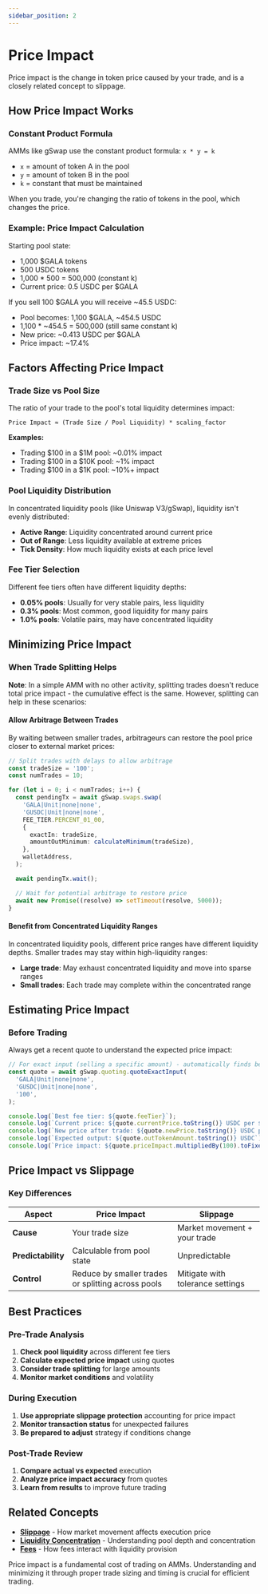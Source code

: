 ```yaml
---
sidebar_position: 2
---
```


# Price Impact

Price impact is the change in token price caused by your trade, and is a closely related concept to slippage.

## How Price Impact Works

### Constant Product Formula

AMMs like gSwap use the constant product formula: `x * y = k`

- `x` = amount of token A in the pool
- `y` = amount of token B in the pool
- `k` = constant that must be maintained

When you trade, you're changing the ratio of tokens in the pool, which changes the price.

### Example: Price Impact Calculation

Starting pool state:

- 1,000 $GALA tokens
- 500 USDC tokens
- 1,000 \* 500 = 500,000 (constant k)
- Current price: 0.5 USDC per $GALA

If you sell 100 $GALA you will receive ~45.5 USDC:

- Pool becomes: 1,100 $GALA, ~454.5 USDC
- 1,100 \* ~454.5 = 500,000 (still same constant k)
- New price: ~0.413 USDC per $GALA
- Price impact: ~17.4%

## Factors Affecting Price Impact

### Trade Size vs Pool Size

The ratio of your trade to the pool's total liquidity determines impact:

```
Price Impact ≈ (Trade Size / Pool Liquidity) * scaling_factor
```

**Examples:**

- Trading $100 in a $1M pool: ~0.01% impact
- Trading $100 in a $10K pool: ~1% impact
- Trading $100 in a $1K pool: ~10%+ impact

### Pool Liquidity Distribution

In concentrated liquidity pools (like Uniswap V3/gSwap), liquidity isn't evenly distributed:

- **Active Range**: Liquidity concentrated around current price
- **Out of Range**: Less liquidity available at extreme prices
- **Tick Density**: How much liquidity exists at each price level

### Fee Tier Selection

Different fee tiers often have different liquidity depths:

- **0.05% pools**: Usually for very stable pairs, less liquidity
- **0.3% pools**: Most common, good liquidity for many pairs
- **1.0% pools**: Volatile pairs, may have concentrated liquidity

## Minimizing Price Impact

### When Trade Splitting Helps

**Note**: In a simple AMM with no other activity, splitting trades doesn't reduce total price impact - the cumulative effect is the same. However, splitting can help in these scenarios:

#### Allow Arbitrage Between Trades

By waiting between smaller trades, arbitrageurs can restore the pool price closer to external market prices:

```typescript
// Split trades with delays to allow arbitrage
const tradeSize = '100';
const numTrades = 10;

for (let i = 0; i < numTrades; i++) {
  const pendingTx = await gSwap.swaps.swap(
    'GALA|Unit|none|none',
    'GUSDC|Unit|none|none',
    FEE_TIER.PERCENT_01_00,
    {
      exactIn: tradeSize,
      amountOutMinimum: calculateMinimum(tradeSize),
    },
    walletAddress,
  );

  await pendingTx.wait();

  // Wait for potential arbitrage to restore price
  await new Promise((resolve) => setTimeout(resolve, 5000));
}
```

#### Benefit from Concentrated Liquidity Ranges

In concentrated liquidity pools, different price ranges have different liquidity depths. Smaller trades may stay within high-liquidity ranges:

- **Large trade**: May exhaust concentrated liquidity and move into sparse ranges
- **Small trades**: Each trade may complete within the concentrated range

## Estimating Price Impact

### Before Trading

Always get a recent quote to understand the expected price impact:

```typescript
// For exact input (selling a specific amount) - automatically finds best pool
const quote = await gSwap.quoting.quoteExactInput(
  'GALA|Unit|none|none',
  'GUSDC|Unit|none|none',
  '100',
);

console.log(`Best fee tier: ${quote.feeTier}`);
console.log(`Current price: ${quote.currentPrice.toString()} USDC per $GALA`);
console.log(`New price after trade: ${quote.newPrice.toString()} USDC per $GALA`);
console.log(`Expected output: ${quote.outTokenAmount.toString()} USDC`);
console.log(`Price impact: ${quote.priceImpact.multipliedBy(100).toFixed(2)}%`);
```

## Price Impact vs Slippage

### Key Differences

| Aspect             | Price Impact                                       | Slippage                         |
| ------------------ | -------------------------------------------------- | -------------------------------- |
| **Cause**          | Your trade size                                    | Market movement + your trade     |
| **Predictability** | Calculable from pool state                         | Unpredictable                    |
| **Control**        | Reduce by smaller trades or splitting across pools | Mitigate with tolerance settings |

## Best Practices

### Pre-Trade Analysis

1. **Check pool liquidity** across different fee tiers
2. **Calculate expected price impact** using quotes
3. **Consider trade splitting** for large amounts
4. **Monitor market conditions** and volatility

### During Execution

1. **Use appropriate slippage protection** accounting for price impact
2. **Monitor transaction status** for unexpected failures
3. **Be prepared to adjust** strategy if conditions change

### Post-Trade Review

1. **Compare actual vs expected** execution
2. **Analyze price impact accuracy** from quotes
3. **Learn from results** to improve future trading

## Related Concepts

- **[Slippage](./slippage.md)** - How market movement affects execution price
- **[Liquidity Concentration](./liquidity-concentration.md)** - Understanding pool depth and concentration
- **[Fees](./fees.md)** - How fees interact with liquidity provision

Price impact is a fundamental cost of trading on AMMs. Understanding and minimizing it through proper trade sizing and timing is crucial for efficient trading.
